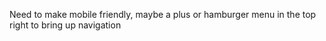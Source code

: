 Need to make mobile friendly, maybe a plus or hamburger menu in the top right to bring up navigation